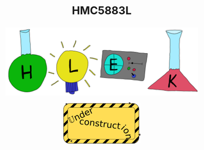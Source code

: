 # <p align="center">HMC5883L</p>
<p align="center"><img src="../images/hlek.svg"></p>


<p align="center"><img src="../../doxygen/images/under_construction.png"></p>